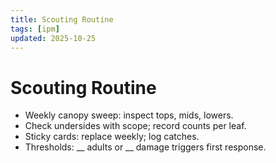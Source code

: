 ```yaml
---
title: Scouting Routine
tags: [ipm]
updated: 2025-10-25
---
```

# Scouting Routine

- Weekly canopy sweep: inspect tops, mids, lowers.  
- Check undersides with scope; record counts per leaf.  
- Sticky cards: replace weekly; log catches.  
- Thresholds: __ adults or __ damage triggers first response.
